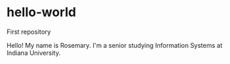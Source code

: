 # hello-world
First repository

Hello! My name is Rosemary. I'm a senior studying Information Systems at Indiana University. 

